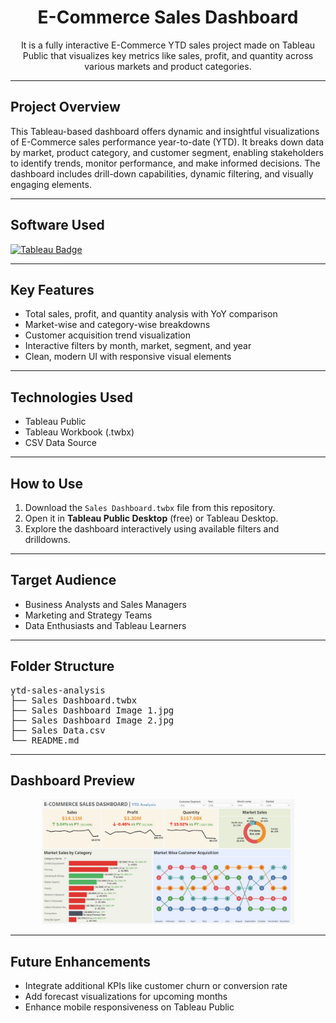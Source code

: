 <h1 align="center">E-Commerce Sales Dashboard</h1>

<p align="center">
It is a fully interactive E-Commerce YTD sales project made on Tableau Public that visualizes key metrics like sales, profit, and quantity across various markets and product categories.
</p>

<hr>

<h2> Project Overview</h2>

<p>
This Tableau-based dashboard offers dynamic and insightful visualizations of E-Commerce sales performance year-to-date (YTD). It breaks down data by market, product category, and customer segment, enabling stakeholders to identify trends, monitor performance, and make informed decisions. The dashboard includes drill-down capabilities, dynamic filtering, and visually engaging elements.
</p>

<hr>

<h2> Software Used</h2>

<p align="left">
  <a href="https://www.tableau.com/">
   <img src="https://img.shields.io/badge/Tableau-3C4E6C?style=for-the-badge&logo=tableau&logoColor=white" alt="Tableau Badge"/>
  </a>
</p>

<hr>

<h2> Key Features</h2>
<ul>
  <li>Total sales, profit, and quantity analysis with YoY comparison</li>
  <li>Market-wise and category-wise breakdowns</li>
  <li>Customer acquisition trend visualization</li>
  <li>Interactive filters by month, market, segment, and year</li>
  <li>Clean, modern UI with responsive visual elements</li>
</ul>

<hr>

<h2> Technologies Used</h2>
<ul>
  <li>Tableau Public</li>
  <li>Tableau Workbook (.twbx)</li>
  <li>CSV Data Source</li>
</ul>

<hr>

<h2> How to Use</h2>
<ol>
  <li>Download the <code>Sales Dashboard.twbx</code> file from this repository.</li>
  <li>Open it in <strong>Tableau Public Desktop</strong> (free) or Tableau Desktop.</li>
  <li>Explore the dashboard interactively using available filters and drilldowns.</li>
</ol>

<hr>

<h2> Target Audience</h2>
<ul>
  <li>Business Analysts and Sales Managers</li>
  <li>Marketing and Strategy Teams</li>
  <li>Data Enthusiasts and Tableau Learners</li>
</ul>

<hr>

<h2> Folder Structure</h2>

<pre>
ytd-sales-analysis
├── Sales Dashboard.twbx
├── Sales Dashboard Image 1.jpg
├── Sales Dashboard Image 2.jpg
├── Sales Data.csv
└── README.md
</pre>

<hr>

<h2> Dashboard Preview</h2>

<p align="center">
  <img src="Sales Dashboard Image 1.jpg" alt="Dashboard Preview 1" width="80%">
</p>

<hr>

<h2> Future Enhancements</h2>
<ul>
  <li>Integrate additional KPIs like customer churn or conversion rate</li>
  <li>Add forecast visualizations for upcoming months</li>
  <li>Enhance mobile responsiveness on Tableau Public</li>
</ul>
